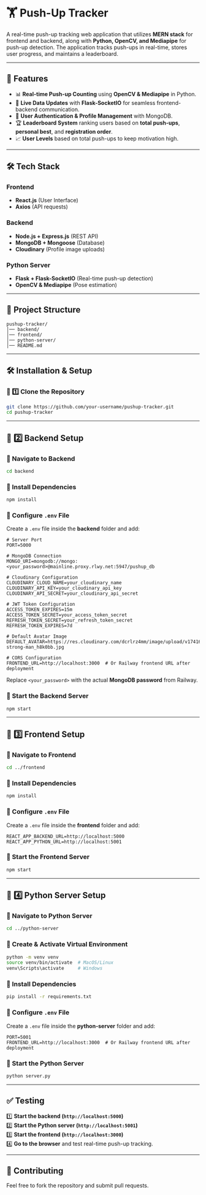 # 🏋️ Push-Up Tracker  

A real-time push-up tracking web application that utilizes **MERN stack** for frontend and backend, along with **Python, OpenCV, and Mediapipe** for push-up detection. The application tracks push-ups in real-time, stores user progress, and maintains a leaderboard.  

---  

## **🚀 Features**  
- 📊 **Real-time Push-up Counting** using **OpenCV & Mediapipe** in Python.  
- 🔄 **Live Data Updates** with **Flask-SocketIO** for seamless frontend-backend communication.  
- 🔐 **User Authentication & Profile Management** with MongoDB.  
- 🏆 **Leaderboard System** ranking users based on **total push-ups**, **personal best**, and **registration order**.  
- 📈 **User Levels** based on total push-ups to keep motivation high.  

---  

## **🛠️ Tech Stack**  
### **Frontend**  
- **React.js** (User Interface)  
- **Axios** (API requests)  

### **Backend**  
- **Node.js + Express.js** (REST API)  
- **MongoDB + Mongoose** (Database)  
- **Cloudinary** (Profile image uploads)  

### **Python Server**  
- **Flask + Flask-SocketIO** (Real-time push-up detection)  
- **OpenCV & Mediapipe** (Pose estimation)  

---  

## **📂 Project Structure**  
```
pushup-tracker/  
│── backend/  
│── frontend/  
│── python-server/  
│── README.md  
```  

---  

## **🛠️ Installation & Setup**  

### **🔹 1️⃣ Clone the Repository**  
```sh
git clone https://github.com/your-username/pushup-tracker.git  
cd pushup-tracker  
```  

---  

## **🔹 2️⃣ Backend Setup**  

### **📌 Navigate to Backend**  
```sh
cd backend  
```  

### **📌 Install Dependencies**  
```sh
npm install  
```  

### **📌 Configure `.env` File**  
Create a `.env` file inside the **backend** folder and add:  
```env
# Server Port  
PORT=5000  

# MongoDB Connection  
MONGO_URI=mongodb://mongo:<your_password>@mainline.proxy.rlwy.net:5947/pushup_db  

# Cloudinary Configuration  
CLOUDINARY_CLOUD_NAME=your_cloudinary_name  
CLOUDINARY_API_KEY=your_cloudinary_api_key  
CLOUDINARY_API_SECRET=your_cloudinary_api_secret  

# JWT Token Configuration  
ACCESS_TOKEN_EXPIRES=15m  
ACCESS_TOKEN_SECRET=your_access_token_secret  
REFRESH_TOKEN_SECRET=your_refresh_token_secret  
REFRESH_TOKEN_EXPIRES=7d  

# Default Avatar Image  
DEFAULT_AVATAR=https://res.cloudinary.com/dcrlrz4mm/image/upload/v1741676564/young-strong-man_h8k0bb.jpg  

# CORS Configuration  
FRONTEND_URL=http://localhost:3000  # Or Railway frontend URL after deployment  
```  
Replace `<your_password>` with the actual **MongoDB password** from Railway.  

### **📌 Start the Backend Server**  
```sh
npm start  
```  

---  

## **🔹 3️⃣ Frontend Setup**  

### **📌 Navigate to Frontend**  
```sh
cd ../frontend  
```  

### **📌 Install Dependencies**  
```sh
npm install  
```  

### **📌 Configure `.env` File**  
Create a `.env` file inside the **frontend** folder and add:  
```env
REACT_APP_BACKEND_URL=http://localhost:5000  
REACT_APP_PYTHON_URL=http://localhost:5001  
```  

### **📌 Start the Frontend Server**  
```sh
npm start  
```  

---  

## **🔹 4️⃣ Python Server Setup**  

### **📌 Navigate to Python Server**  
```sh
cd ../python-server  
```  

### **📌 Create & Activate Virtual Environment**  
```sh
python -m venv venv  
source venv/bin/activate  # MacOS/Linux  
venv\Scripts\activate     # Windows  
```  

### **📌 Install Dependencies**  
```sh
pip install -r requirements.txt  
```  

### **📌 Configure `.env` File**  
Create a `.env` file inside the **python-server** folder and add:  
```env
PORT=5001  
FRONTEND_URL=http://localhost:3000  # Or Railway frontend URL after deployment  
```  

### **📌 Start the Python Server**  
```sh
python server.py  
```  

---  

## **✅ Testing**  
1️⃣ **Start the backend (`http://localhost:5000`)**  
2️⃣ **Start the Python server (`http://localhost:5001`)**  
3️⃣ **Start the frontend (`http://localhost:3000`)**  
4️⃣ **Go to the browser** and test real-time push-up tracking.  

---  


## **📌 Contributing**  
Feel free to fork the repository and submit pull requests.  